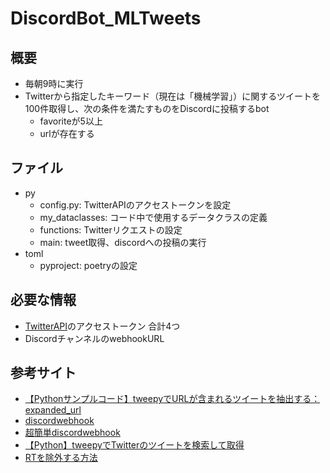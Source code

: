 # DiscordBot_MLTweets

## 概要
- 毎朝9時に実行
- Twitterから指定したキーワード（現在は「機械学習」）に関するツイートを100件取得し、次の条件を満たすものをDiscordに投稿するbot
    - favoriteが5以上
    - urlが存在する

## ファイル
- py
    - config.py: TwitterAPIのアクセストークンを設定
    - my_dataclasses: コード中で使用するデータクラスの定義
    - functions: Twitterリクエストの設定
    - main: tweet取得、discordへの投稿の実行
- toml
    - pyproject: poetryの設定

## 必要な情報

- [TwitterAPI](https://developer.twitter.com/en/docs)のアクセストークン 合計4つ
- DiscordチャンネルのwebhookURL


## 参考サイト
- [【Pythonサンプルコード】tweepyでURLが含まれるツイートを抽出する：expanded_url](https://karupoimou.hatenablog.com/entry/2019/09/06/200742)
- [discordwebhook](https://github.com/10mohi6/discord-webhook-python)
- [超簡単discordwebhook](https://note.com/10mohi6/n/n3420f9e8aef0)
- [【Python】tweepyでTwitterのツイートを検索して取得](https://vatchlog.com/tweepy-search/)
- [RTを除外する方法](https://karupoimou.hatenablog.com/entry/2019/10/09/014020)



